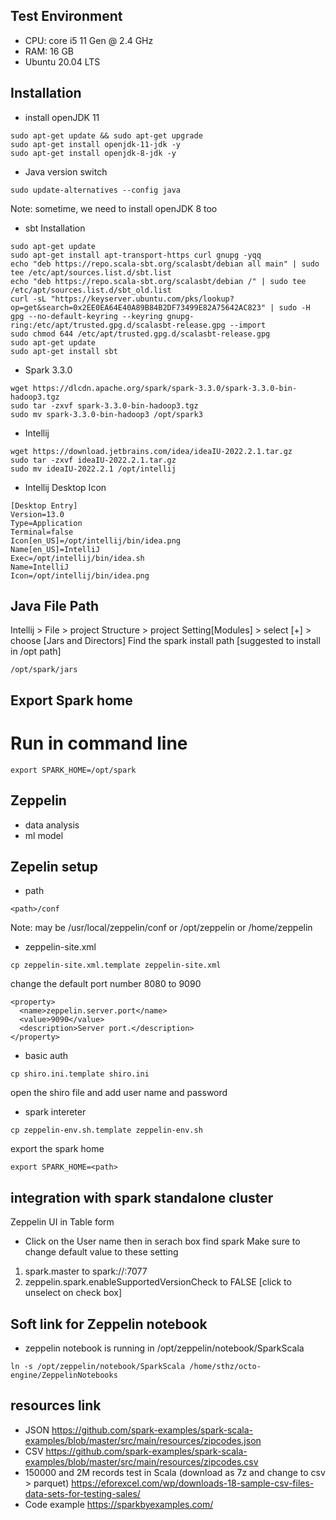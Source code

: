 ## Test Environment 
- CPU: core i5 11 Gen @ 2.4 GHz
- RAM: 16 GB
- Ubuntu 20.04 LTS

## Installation 
- install openJDK 11
```shell
sudo apt-get update && sudo apt-get upgrade
sudo apt-get install openjdk-11-jdk -y
sudo apt-get install openjdk-8-jdk -y
```

- Java version switch
```shell
sudo update-alternatives --config java
```
Note: sometime, we need to install openJDK 8 too

- sbt Installation
```shell
sudo apt-get update
sudo apt-get install apt-transport-https curl gnupg -yqq
echo "deb https://repo.scala-sbt.org/scalasbt/debian all main" | sudo tee /etc/apt/sources.list.d/sbt.list
echo "deb https://repo.scala-sbt.org/scalasbt/debian /" | sudo tee /etc/apt/sources.list.d/sbt_old.list
curl -sL "https://keyserver.ubuntu.com/pks/lookup?op=get&search=0x2EE0EA64E40A89B84B2DF73499E82A75642AC823" | sudo -H gpg --no-default-keyring --keyring gnupg-ring:/etc/apt/trusted.gpg.d/scalasbt-release.gpg --import
sudo chmod 644 /etc/apt/trusted.gpg.d/scalasbt-release.gpg
sudo apt-get update
sudo apt-get install sbt
```

- Spark 3.3.0
```
wget https://dlcdn.apache.org/spark/spark-3.3.0/spark-3.3.0-bin-hadoop3.tgz
sudo tar -zxvf spark-3.3.0-bin-hadoop3.tgz
sudo mv spark-3.3.0-bin-hadoop3 /opt/spark3
```

- Intellij
```shell
wget https://download.jetbrains.com/idea/ideaIU-2022.2.1.tar.gz
sudo tar -zxvf ideaIU-2022.2.1.tar.gz
sudo mv ideaIU-2022.2.1 /opt/intellij
```

- Intellij Desktop Icon
```shell
[Desktop Entry]
Version=13.0
Type=Application
Terminal=false
Icon[en_US]=/opt/intellij/bin/idea.png
Name[en_US]=IntelliJ
Exec=/opt/intellij/bin/idea.sh
Name=IntelliJ
Icon=/opt/intellij/bin/idea.png
```

## Java File Path
Intellij > File > project Structure > project Setting[Modules] > select [+] > choose [Jars and Directors] 
Find the spark install path [suggested to install in /opt path]
```
/opt/spark/jars
```

## Export Spark home
# Run in command line
```shell
export SPARK_HOME=/opt/spark
```

## Zeppelin ##
- data analysis 
- ml model

## Zepelin setup ##
- path 
```shell
<path>/conf 
```
Note: <path> may be /usr/local/zeppelin/conf or /opt/zeppelin or /home/zeppelin

- zeppelin-site.xml
```shell
cp zeppelin-site.xml.template zeppelin-site.xml
```
change the default port number 8080 to 9090 
```shell
<property>
  <name>zeppelin.server.port</name>
  <value>9090</value>
  <description>Server port.</description>
</property>
``` 

- basic auth
```shell
cp shiro.ini.template shiro.ini
```
open the shiro file and add user name and password

- spark intereter 
```shell
cp zeppelin-env.sh.template zeppelin-env.sh
```
export the spark home
```shell
export SPARK_HOME=<path>
```

## integration with spark standalone cluster ##
Zeppelin UI in Table form
- Click on the User name then in serach box find spark
Make sure to change default value to these setting

1. spark.master to spark://<your-domain>:7077
2. zeppelin.spark.enableSupportedVersionCheck to FALSE [click to unselect on check box]

## Soft link for Zeppelin notebook ##
- zeppelin notebook is running in /opt/zeppelin/notebook/SparkScala
```shell
ln -s /opt/zeppelin/notebook/SparkScala /home/sthz/octo-engine/ZeppelinNotebooks
```

## resources link
- JSON
https://github.com/spark-examples/spark-scala-examples/blob/master/src/main/resources/zipcodes.json
- CSV
https://github.com/spark-examples/spark-scala-examples/blob/master/src/main/resources/zipcodes.csv
- 150000 and 2M records test in Scala (download as 7z and change to csv > parquet)
https://eforexcel.com/wp/downloads-18-sample-csv-files-data-sets-for-testing-sales/
- Code example
https://sparkbyexamples.com/




 
